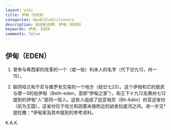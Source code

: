 ```yaml
---
layout: wiki
title: 伊甸（EDEN）
categories: NewBibleDictionary
description: 圣经新词典: 伊甸（EDEN）
keywords: 伊甸, EDEN
comments: false
---
```


## 伊甸（EDEN）

1. 曾参与希西家的改革的一个（或一些）利未人的名字（代下廿九12，卅一15）。

2. 联同哈兰和干尼与推罗有交易的一个地方（结廿七23）。这个伊甸和它的居民与摩一5的伯伊甸（Beth-eden，意即“伊甸之家”），和王下十九12及赛卅七12提到的伊甸“人”是同一班人。这些人组成了庇亚甸尼（Bit-Adini）的亚述省份（前为王国），这省份位于哈兰和迦基米施附近的幼发拉底河之间。进一步见*提拉撒：*伊甸家及其中提到的参考资料。

K.A.K.








